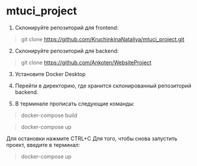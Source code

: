 # mtuci_project

1. Склонируйте репозиторий для frontend:

> git clone https://github.com/KruchinkinaNataliya/mtuci_project.git

2. Склонируйте репозиторий для backend:

> git clone https://github.com/Ankoten/WebsiteProject

3. Установите Docker Desktop

4. Перейти в директорию, где хранится склонированный репозиторий backend.

5. В терминале прописать следующие команды:

> docker-compose build

> docker-compose up

Для остановки нажмите CTRL+C
Для того, чтобы снова запустить проект, введите в терминал:

> docker-compose up